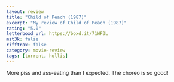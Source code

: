 ```yaml
---
layout: review
title: "Child of Peach (1987)"
excerpt: "My review of Child of Peach (1987)"
rating: "5.0"
letterboxd_url: https://boxd.it/71WF3L
mst3k: false
rifftrax: false
category: movie-review
tags: [torrent, hollis]
---
```


More piss and ass-eating than I expected. The choreo is so good!
